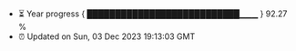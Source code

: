 - ⏳ Year progress { ███████████████████████████▁▁▁ } 92.27 %
- ⏰ Updated on Sun, 03 Dec 2023 19:13:03 GMT

